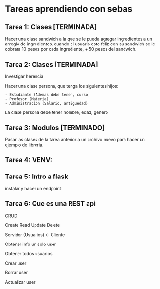 # Tareas aprendiendo con sebas

## Tarea 1: Clases [TERMINADA]

Hacer una clase sandwich a la que se le pueda agregar ingredientes a un arreglo de ingredientes. cuando el usuario este feliz con su sandwich se le cobrara 10 pesos por cada ingrediente, + 50 pesos del sandwich.

## Tarea 2: Clases [TERMINADA]

Investigar herencia

Hacer una clase persona, que tenga los siguientes hijos: 

    - Estudiante (Ademas debe tener, curso)
    - Profesor (Materia)
    - Administracion (Salario, antiguedad)

La clase persona debe tener nombre, edad, genero

## Tarea 3: Modulos [TERMINADO]
Pasar las clases de la tarea anterior a un archivo nuevo para hacer un ejemplo de libreria.

## Tarea 4: VENV:


## Tarea 5: Intro a flask
instalar y hacer un endpoint

## Tarea 6: Que es una REST api

CRUD

Create Read Update Delete


Servidor (Usuarios) <- Cliente

 Obtener info un solo user

 Obtener todos usuarios

 Crear user

 Borrar user

 Actualizar user
